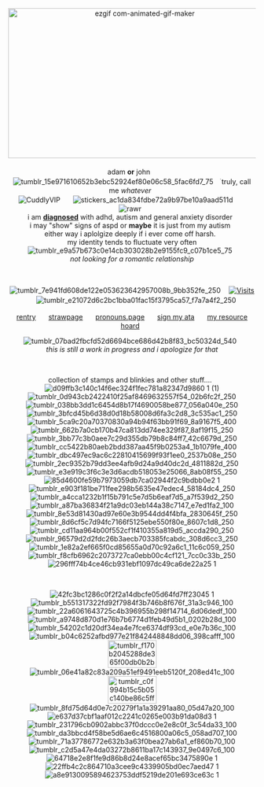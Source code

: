 
&nbsp;<div align="center">
<img width="540" height="305" alt="ezgif com-animated-gif-maker" src="https://github.com/user-attachments/assets/739b69c2-bfec-4a77-b0fb-de06e3757add" />
&nbsp;<div align="center">
adam **or** johnㅤ![tumblr_15e971610652b3ebc52924ef80e06c58_5fac6fd7_75](https://github.com/user-attachments/assets/6830d03c-a92e-4050-9484-340a6bebe2f8)ㅤ࣪ truly, call me *whatever*
&nbsp;<div align="center">
![CuddlyVIP](https://github.com/user-attachments/assets/5b31dea7-f322-4c7f-8c73-272eb477199d)ㅤㅤ![stickers_ac1da834fdbe72a9b97be10a9aad511d](https://github.com/user-attachments/assets/c88adf7f-c46e-4f97-8bbe-5c774e4214df)ㅤㅤ![rawr](https://github.com/user-attachments/assets/9738c362-b507-4966-8cb8-47d508337caa)
&nbsp;<div align="center">
i am **<ins>diagnosed</ins>** with adhd, autism and general anxiety disorder
&nbsp;<div align="center">
i may "show" signs of aspd or **maybe** it is just from my autism 
&nbsp;<div align="center">
either way i aplolgize deeply if i ever come off harsh.
&nbsp;<div align="center"> 
my identity tends to fluctuate very often ![tumblr_e9a57b673c0e14cb303028b2e9155fc9_c07b1ce5_75](https://github.com/user-attachments/assets/9242933a-5a17-46e6-95a8-7c26f1d6027b)
&nbsp;<div align="center"> 
*not looking for a romantic relationship*


&nbsp;<div align="center"> 
![tumblr_7e941fd608de122e053623642957008b_9bb352fe_250](https://github.com/user-attachments/assets/c1cecdef-e3ff-48af-a310-18d382c80d27)ㅤ [![Visits](https://komarev.com/ghpvc/?username=radiocompany&logo=GitHub&label=ㅤagents%20ㅤ&color=Ff0000&logoColor=white&style=plastic)](https://github.com/radiocompany)ㅤ ![tumblr_e21072d6c2bc1bba01fac15f3795ca57_f7a7a4f2_250](https://github.com/user-attachments/assets/4bc00f2e-b664-4d4d-89ad-d1931a4eb445)

</div>


[rentry](https://rentry.co/wolker)ㅤㅤ[strawpage](https://adanmstinkss.straw.page/)ㅤㅤ[pronouns.page](https://en.pronouns.page/@adanmwere)ㅤㅤ[sign my ata](https://adanmwere.atabook.org/)ㅤㅤ[my resource hoard](https://docs.google.com/document/d/1XUGZ8CN52RE62J0p9MqEOVf7npA2-J8qbHjP3o87H_E/edit?tab=t.0)
&nbsp;<div align="center">
![tumblr_07bad2fbcfd52d6694bce686d42b8f83_bc50324d_540](https://github.com/user-attachments/assets/55e7bbfe-6d60-4ea6-a1cd-b8cf3b8c25b1)
&nbsp;<div align="center">
*this is still a work in progress and i apologize for that*

&nbsp;<div align="center">
collection of stamps and blinkies and other stuff....
&nbsp;<div align="center">
![d09ffb3c140c14f6ec324f1fec781a82347d9860 1  (1)](https://github.com/user-attachments/assets/8227e23d-3be3-41c5-9599-a0d9f992a8f5)
![tumblr_0d943cb2422410f25af8469632557f54_02b6fc2f_250](https://github.com/user-attachments/assets/0362872e-5364-449b-915c-b64401b1c7a5)
![tumblr_038bb3dd1c6454d8b17f4690058be877_056a040e_250](https://github.com/user-attachments/assets/c07d7499-41ee-44c1-9346-8306727941c1) ![tumblr_3bfcd45b6d38d0d18b58008d6fa3c2d8_3c535ac1_250](https://github.com/user-attachments/assets/8cef0ec2-02fc-4d8d-8e83-9010a25459b7)
![tumblr_5ca9c20a70370830a94b94f63bb91f69_8a9167f5_400](https://github.com/user-attachments/assets/56f07e99-a72f-4736-9b9f-145e2cb328e6) ![tumblr_662b7a0cb170b47ca813dd74ee329f87_8af19f15_250](https://github.com/user-attachments/assets/01be9be3-0819-4c9e-a0e2-467555b47cb5) 
![tumblr_3bb77c3b0aee7c29d355db79b8c84ff7_42c6679d_250](https://github.com/user-attachments/assets/00ccb10d-e4ed-44de-b9fb-95bcbacd4f12) ![tumblr_cc5422b80aeb2bdd387aa45f9b0253a4_1b1079fe_400](https://github.com/user-attachments/assets/022fbb35-09db-4815-beea-9fbccf2bf16e) ![tumblr_dbc497ec9ac6c22810415699f93f1ee0_2537b08e_250](https://github.com/user-attachments/assets/84ecacae-ec99-4d49-9da7-b28613f33db5)
![tumblr_2ec9352b79dd3ee4afb9d24a9d40dc2d_4811882d_250](https://github.com/user-attachments/assets/c7801712-5d82-4a68-b7a8-fe077a5d2ce1) ![tumblr_e3e919c3f6c3e3d6acdb518053e25066_8ab08f55_250](https://github.com/user-attachments/assets/49aec88b-ec8d-4825-b32e-579ead8ee8dd)
![85d4600fe59b7973059db7ca02944f2c9bdbb0e2 1](https://github.com/user-attachments/assets/2a13cc12-2705-499d-ab39-b712ff58ac3e) ![tumblr_e903f181be711fee298b5635e47edec4_58184dc4_250](https://github.com/user-attachments/assets/9cd7149c-218f-4f2e-8a00-d3a7c1db3cfc) ![tumblr_a4cca1232b1f15b791c5e7d5b6eaf7d5_a7f539d2_250](https://github.com/user-attachments/assets/b6ce88b7-1404-4bcd-aac7-52382f590be8) ![tumblr_a87ba36834f21a9dc03eb144a38c7147_e7ed1fa2_100](https://github.com/user-attachments/assets/2f70f076-e8ce-497b-b6fb-b20cc4d79cfa) ![tumblr_8e53d81430ad97e60e3b9544dd4f4bfa_2830645f_250](https://github.com/user-attachments/assets/5d417a6d-6b52-46da-a9b9-17cc0b03f1ac) ![tumblr_8d6cf5c7d94fc7166f5125ebe550f80e_8607c1d8_250](https://github.com/user-attachments/assets/d5cd9483-3927-4672-90a3-eec5e9e69581) ![tumblr_cd11aa964b00f552cf1f410355a819d5_accda290_250](https://github.com/user-attachments/assets/b3fdaf4a-b8cb-477e-aae8-2e2f6586e4d8) ![tumblr_96579d2d2fdc26b3aecb703385fcabdc_308d6cc3_250](https://github.com/user-attachments/assets/1c9bc759-9e3c-4e32-b70d-5a9a52a22f4c) ![tumblr_1e82a2ef665f0cd85655a0d70c92a6c1_11c6c059_250](https://github.com/user-attachments/assets/a09ccade-af5b-4476-8d26-5c7d684903ab) ![tumblr_f8cfb6962c2073727ca0ebb00c4cf121_7cc0c33b_250](https://github.com/user-attachments/assets/387ede07-6972-4252-b44f-3c4aae958c3b) ![296fff74b4ce46cb931ebf1097dc49ca6de22a25 1](https://github.com/user-attachments/assets/aa6bba8e-2e54-4c95-8c69-1b2e9fc4133e) 




&nbsp;<div align="center">
![42fc3bc1286c0f2f2a14dbcfe05d64fd7ff23045 1](https://github.com/user-attachments/assets/92ff1979-6687-4bbf-892d-04a0eb6d5ec1)
![tumblr_b551317322fd92f7984f3b746b8f676f_31a3c946_100](https://github.com/user-attachments/assets/c0978e53-3604-458c-baf9-cb8739bbc064)
![tumblr_22a6061643725c4b396955b298f14714_6d06dedf_100](https://github.com/user-attachments/assets/f007a657-be16-4440-94b6-08eddea53246) ![tumblr_a9748d870d1e76b7b6774d1feb49d5b1_0202b28d_100](https://github.com/user-attachments/assets/58bb3ef5-d87e-4436-a8d5-b6dbd308ce67) ![tumblr_54202c1d20df34ea4e7fce6374df93cd_e0e7b36c_100](https://github.com/user-attachments/assets/16960d61-40a0-431e-a28f-357d11d21abe) ![tumblr_b04c6252afbd977e21f842448848dd06_398cafff_100](https://github.com/user-attachments/assets/f51f9cdc-47a6-459c-b61a-2bc81e233019) <img width="99" height="56" alt="tumblr_f170b2045288de365f00db0b2bef9fed_a4fe604c_100" src="https://github.com/user-attachments/assets/4b53a383-a2dc-4d54-9343-ca2b41da2f68" /> ![tumblr_06e41a82c83a209a51ef9491eeb5120f_208ed41c_100](https://github.com/user-attachments/assets/ce759e9d-8648-4d74-9af3-536b9f07ad64) <img width="99" height="56" alt="tumblr_c0f994b15c5b05c140be86c5ffab2aef_f6250710_100" src="https://github.com/user-attachments/assets/c8e37b42-68b0-42cb-8ef6-d32e99bc5ce4" /> ![tumblr_8fd75d64d0e7c20279f1a1a39291aa80_05d47a20_100](https://github.com/user-attachments/assets/991fe80c-2eea-47ee-81f6-0bca3a85c763) ![e637d37cbf1aaf012c2241c0265e003b91da08d3 1](https://github.com/user-attachments/assets/140240eb-834f-4a9f-8bf9-b16bacf59283) ![tumblr_231796cb0902abbc37f0dccc0e2e8c0f_3c54da33_100](https://github.com/user-attachments/assets/dd022262-7da5-47cf-8f07-712be24883e1) ![tumblr_da3bbcd4f58be5d6ae6c4516800a06c5_058ad707_100](https://github.com/user-attachments/assets/dae9aa02-c5a1-419c-9bab-e3afcaba93f3) ![tumblr_71a37786772e632b3a63f0bea27ab6a1_ef860b70_100](https://github.com/user-attachments/assets/99c895dd-240f-4bb7-949e-af2d8ba5ce6a) ![tumblr_c2d5a47e4da03272b8611ba17c143937_9e0497c6_100](https://github.com/user-attachments/assets/b077c3bb-7039-4fa4-8492-1096ae7ecdda) ![64718e2e8f1fe9d86b8d24e8acef65bc3475890e 1](https://github.com/user-attachments/assets/e06a015d-c3e3-4583-aa44-ca4d687ede30) ![22ffb4c2c864710a3cee9c4339905bd0ec7aed47 1](https://github.com/user-attachments/assets/90db1e6e-eb1a-4f41-931e-f0de54817b5b) ![a8e9130095894623753ddf5219de201e693ce63c 1](https://github.com/user-attachments/assets/12163749-aac6-48bf-8285-65cd468bd161)




